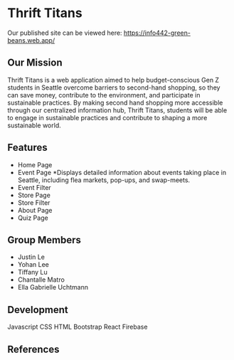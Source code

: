 # Thrift Titans
Our published site can be viewed here: https://info442-green-beans.web.app/

## Our Mission

Thrift Titans is a web application aimed to help budget-conscious Gen Z students in Seattle overcome barriers to second-hand shopping, so they can save money, contribute to the environment, and participate in sustainable practices. By making second hand shopping more accessible through our centralized information hub, Thrift Titans, students will be able to engage in sustainable practices and contribute to shaping a more sustainable world. 

## Features

* Home Page
* Event Page
	*Displays detailed information about events taking place in Seattle, including flea markets, pop-ups, and swap-meets.
* Event Filter
* Store Page
* Store Filter
* About Page
* Quiz Page

## Group Members
* Justin Le
* Yohan Lee
* Tiffany Lu
* Chantalle Matro
* Ella Gabrielle Uchtmann


## Development

Javascript
CSS
HTML
Bootstrap
React
Firebase

## References


